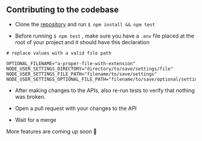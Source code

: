 ## Contributing to the codebase

- Clone the [repository](https://github.com/noahweasley/Node-User-Settings.git) and run `$ npm install && npm test`

- Before running `$ npm test` , make sure you have a `.env` file placed at the root of your project and it should have this declaration

```dosini
# replace values with a valid file path

OPTIONAL_FILENAME="a-proper-file-with-extension"
NODE_USER_SETTINGS_DIRECTORY="directory/to/save/settings/file"
NODE_USER_SETTINGS_FILE_PATH="filename/to/save/settings"
NODE_USER_SETTINGS_OPTIONAL_FILE_PATH="filename/to/save/optional/settings"
```

- After making changes to the APIs, also re-run tests to verify that nothing was broken.

- Open a pull request with your changes to the API

- Wait for a merge

More features are coming up soon :rocket:
